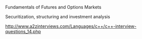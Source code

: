 Fundamentals of Futures and Options Markets

Securitization, structuring and investment analysis


http://www.a2zinterviews.com/Languages/c++/c++-interview-questions_14.php
